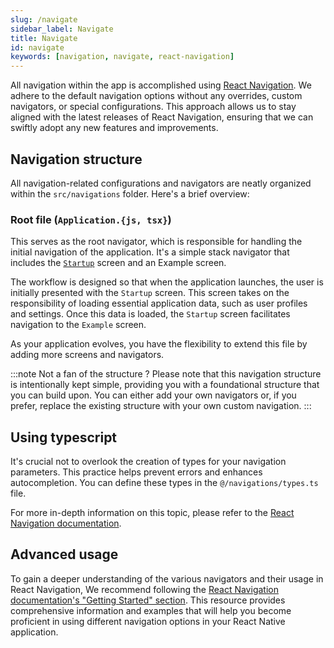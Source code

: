 ```yaml
---
slug: /navigate
sidebar_label: Navigate
title: Navigate
id: navigate
keywords: [navigation, navigate, react-navigation]
---
```


All navigation within the app is accomplished using [React Navigation](https://reactnavigation.org/).
We adhere to the default navigation options without any overrides, custom navigators, or special configurations.
This approach allows us to stay aligned with the latest releases of React Navigation, ensuring that we can swiftly adopt
any new features and improvements.

## Navigation structure

All navigation-related configurations and navigators are neatly organized within the `src/navigations` folder. Here's a brief overview:

### Root file (`Application.{js, tsx}`)

This serves as the root navigator, which is responsible for handling the initial navigation of the application.
It's a simple stack navigator that includes the [`Startup`](/docs/data-fetching#fetching-data-at-startup) screen and an Example screen.

The workflow is designed so that when the application launches, the user is initially presented with the `Startup` screen.
This screen takes on the responsibility of loading essential application data, such as user profiles and settings.
Once this data is loaded, the `Startup` screen facilitates navigation to the `Example` screen.

As your application evolves, you have the flexibility to extend this file by adding more screens and navigators.

:::note Not a fan of the structure ?
Please note that this navigation structure is intentionally kept simple, providing you with a foundational structure that you can build upon.
You can either add your own navigators or, if you prefer, replace the existing structure with your own custom navigation.
:::

## Using typescript

It's crucial not to overlook the creation of types for your navigation parameters. This practice helps prevent errors and enhances autocompletion.
You can define these types in the `@/navigations/types.ts` file.

For more in-depth information on this topic, please refer to the [React Navigation documentation](https://reactnavigation.org/docs/typescript/).

## Advanced usage

To gain a deeper understanding of the various navigators and their usage in React Navigation,
We recommend following the [React Navigation documentation's "Getting Started" section](https://reactnavigation.org/docs/getting-started).
This resource provides comprehensive information and examples that will help you become proficient in using different
navigation options in your React Native application.
